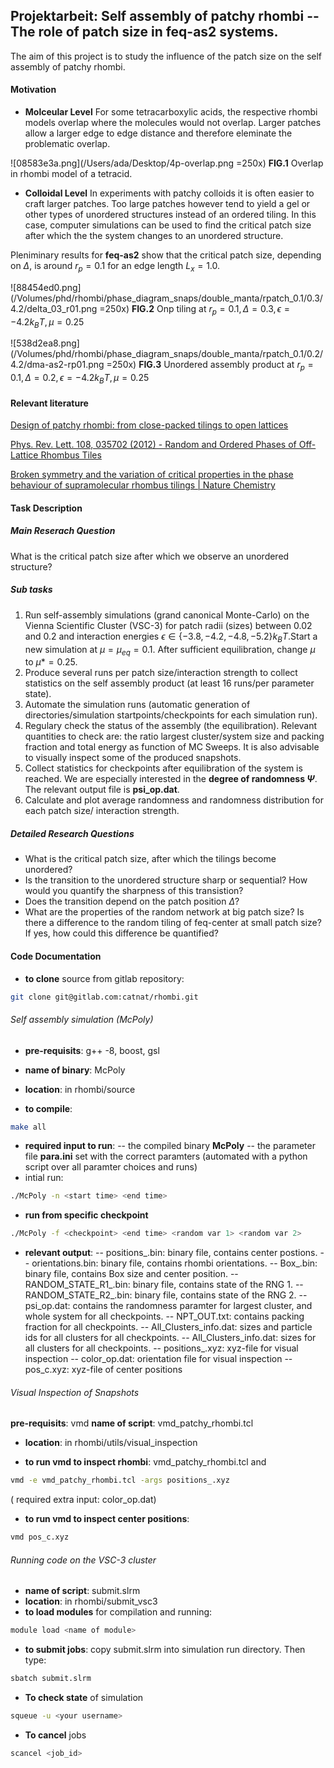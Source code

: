 ## Projektarbeit: Self assembly of patchy rhombi -- The role of patch size in feq-as2 systems. 

The aim of this project is to study the influence of the patch size on the self assembly of patchy rhombi.

#### Motivation

- **Molceular Level**
For some tetracarboxylic acids, the respective rhombi models overlap where the molecules would not overlap. Larger patches allow a larger edge to edge distance and therefore eleminate the problematic overlap.

![08583e3a.png](/Users/ada/Desktop/4p-overlap.png =250x)
**FIG.1** Overlap in rhombi model of a tetracid.
- **Colloidal Level**
In experiments with patchy colloids it is often easier to craft larger patches.
Too large patches however tend to yield a gel or other types of unordered structures instead of an ordered tiling.
In this case, computer simulations can be used to find the critical patch size after which the 
the system changes to an unordered structure.

Pleniminary results for **feq-as2** show 
that the critical patch size, depending on $\Delta$, is around $r_{p}=0.1$ for an edge length $L_x = 1.0$.

![88454ed0.png](/Volumes/phd/rhombi/phase_diagram_snaps/double_manta/rpatch_0.1/0.3/4.2/delta_03_r01.png =250x)
**FIG.2** Onp tiling at $r_p = 0.1, \Delta=0.3, \epsilon=-4.2k_{B}T, \mu=0.25$

![538d2ea8.png](/Volumes/phd/rhombi/phase_diagram_snaps/double_manta/rpatch_0.1/0.2/4.2/dma-as2-rp01.png =250x)
**FIG.3** Unordered assembly product at $r_p = 0.1, \Delta=0.2, \epsilon=-4.2 k_{B}T, \mu=0.25$

#### Relevant literature

[Design of patchy rhombi: from close-packed tilings to open lattices](https://arxiv.org/abs/1906.10938)

[Phys. Rev. Lett. 108, 035702 (2012) - Random and Ordered Phases of Off-Lattice Rhombus Tiles](https://journals.aps.org/prl/abstract/10.1103/PhysRevLett.108.035702)

[Broken symmetry and the variation of critical properties in the phase behaviour of supramolecular rhombus tilings \| Nature Chemistry](https://www.nature.com/articles/nchem.1199)


#### Task Description

##### Main Reserach Question
What is the critical patch size after which we observe an unordered structure?

##### Sub tasks
1. Run self-assembly simulations (grand canonical Monte-Carlo) on the Vienna Scientific Cluster (VSC-3) for patch radii (sizes) between 0.02 and 0.2 and interaction energies $\epsilon \in \{-3.8,-4.2,-4.8,-5.2\}k_{B}T$.Start a new simulation at $\mu = \mu_{eq} = 0.1$. After sufficient equilibration, change $\mu$ to $\mu* = 0.25$. 
2. Produce several runs per patch size/interaction strength to collect statistics on the self assembly product (at least 16 runs/per parameter state).
3. Automate the simulation runs (automatic generation of directories/simulation startpoints/checkpoints for each simulation run).
4. Regulary check the status of the assembly (the equilibration). Relevant quantities to check are: the ratio largest cluster/system size and packing fraction and total energy as function of MC Sweeps. It is also advisable to visually inspect some of the produced snapshots.
5. Collect statistics for checkpoints after equilibration of the system is reached. We are especially interested in the **degree of randomness $\Psi$**. The relevant output file is **psi_op.dat**.
6. Calculate and plot average randomness and randomness distribution for each patch size/ interaction strength.

##### Detailed Research Questions
- What is the critical patch size, after which the tilings become unordered?
- Is the transition to the unordered structure sharp or sequential? How would you quantify the sharpness of this transistion?
- Does the transition depend on the patch position $\Delta$? 
- What are the properties of the random network at big patch size? Is there a difference to the random tiling of feq-center at small patch size? If yes, how could this difference be quantified? 

#### Code Documentation
- **to clone** source from gitlab repository:
```bash
git clone git@gitlab.com:catnat/rhombi.git
```
###### Self assembly simulation (McPoly)
- **pre-requisits**: g++ -8, boost, gsl
- **name of binary**: McPoly
- **location**: in rhombi/source

- **to compile**:
```bash 
make all
```
- **required input to run**:
-- the compiled binary **McPoly**
-- the parameter file **para.ini** set with the correct paramters (automated with a python script over all paramter choices and runs)
- intial run:
```bash 
./McPoly -n <start time> <end time> 
``` 
- **run from specific checkpoint**
```bash 
./McPoly -f <checkpoint> <end time> <random var 1> <random var 2>
```
- **relevant output**:
-- positions_<checkpoint>.bin: binary file, contains center postions. 
-- orientations<checkpoint>.bin: binary file, contains rhombi orientations.
-- Box_<checkpoint>.bin: binary file, contains Box size and center position. 
-- RANDOM_STATE_R1_<checkpoint>.bin: binary file, contains state of the RNG 1. 
-- RANDOM_STATE_R2_<checkpoint>.bin: binary file, contains state of the RNG 2.
-- psi_op.dat: contains the randomness paramter for largest cluster, and whole system for all checkpoints.
-- NPT_OUT.txt: contains packing fraction for all checkpoints. 
-- All_Clusters_info.dat: sizes and particle ids for all clusters for all checkpoints.
-- All_Clusters_info.dat: sizes for all clusters  for all checkpoints. 
-- positions_.xyz: xyz-file for visual inspection
-- color_op.dat: orientation file for visual inspection
-- pos_c.xyz: xyz-file of center positions
###### Visual Inspection of Snapshots 
**pre-requisits**: vmd
**name of script**: vmd_patchy_rhombi.tcl 
- **location**: in rhombi/utils/visual_inspection

- **to run vmd to inspect rhombi**: vmd_patchy_rhombi.tcl and 
```bash 
vmd -e vmd_patchy_rhombi.tcl -args positions_.xyz 
``` 
( required extra input: color_op.dat)

- **to run vmd to inspect center positions**:
```bash
vmd pos_c.xyz
```
###### Running code on the VSC-3 cluster 
- **name of script**: submit.slrm
- **location**: in rhombi/submit_vsc3
- **to load modules** for compilation and running: 
```bash
module load <name of module>
```
- **to submit jobs**:
copy submit.slrm into simulation run directory. Then type:
```bash
sbatch submit.slrm
```
- **To check state** of simulation
```bash 
squeue -u <your username> 
```
- **To cancel** jobs
```bash 
scancel <job_id>
```

